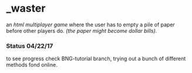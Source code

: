 # _waster

an *html multiplayer game* where the user has to empty a pile of paper before other players do. *(the paper might become dollar bills).*

### Status 04/22/17
to see progress check BNG-tutorial branch, trying out a bunch of different methods fond online.
